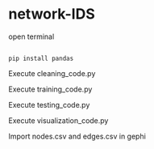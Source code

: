 # network-IDS

open terminal

```

pip install pandas

```

Execute cleaning_code.py

Execute training_code.py

Execute testing_code.py

Execute visualization_code.py

Import nodes.csv and edges.csv in gephi
